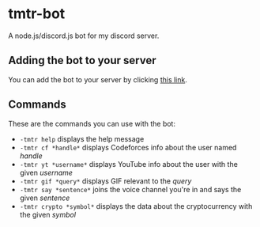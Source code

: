 # tmtr-bot
A node.js/discord.js bot for my discord server.

## Adding the bot to your server
You can add the bot to your server by clicking [this link](https://discord.com/oauth2/authorize?client_id=803393083264991232&scope=bot).

## Commands
These are the commands you can use with the bot:
- `-tmtr help` displays the help message
- `-tmtr cf *handle*` displays Codeforces info about the user named *handle*
- `-tmtr yt *username*` displays YouTube info about the user with the given *username*
- `-tmtr gif *query*` displays GIF relevant to the *query*
- `-tmtr say *sentence*` joins the voice channel you're in and says the given *sentence*
- `-tmtr crypto *symbol*` displays the data about the cryptocurrency with the given *symbol*
